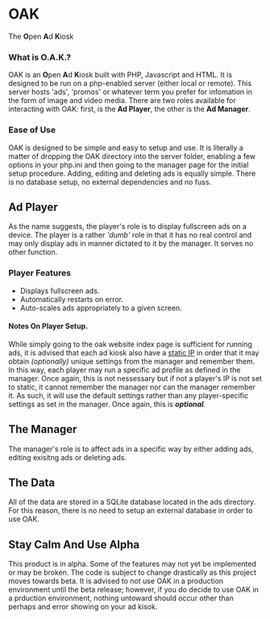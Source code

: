 # OAK
The **O**pen **A**d **K**iosk

### What is O.A.K.?
OAK is an **O**pen **A**d **K**iosk built with PHP, Javascript and HTML. It is designed to be run on a php-enabled server (either local or remote). This server hosts 'ads', 'promos' or whatever term you prefer for infomation in the form of image and video media. There are two roles available for interacting with OAK: first, is the **Ad Player**, the other is the **Ad Manager**.

### Ease of Use
OAK is designed to be simple and easy to setup and use. It is literally a matter of dropping the OAK directory into the server folder, enabling a few options in your php.ini and then going to the manager page for the initial setup procedure. Adding, editing and deleting ads is equally simple. There is no database setup, no external dependencies and no fuss.

## Ad Player
As the name suggests, the player's role is to display fullscreen ads on a device. The player is a rather *'dumb'* role in that it has no real control and may only display ads in manner dictated to it by the manager. It serves no other function.

### Player Features
* Displays fullscreen ads.
* Automatically restarts on error.
* Auto-scales ads appropriately to a given screen.

#### Notes On Player Setup.
While simply going to the oak website index page is sufficient for running ads, it is advised that each ad kiosk also have a [static IP](https://www.lifewire.com/what-is-a-static-ip-address-2626012) in order that it may obtain *(optionally)* unique settings from the manager and remember them. In this way, each player may run a specific ad profile as defined in the manager. Once again, this is not nessessary but if not a player's IP is not set to static, it cannot remember the manager nor can the manager remember it. As such, it will use the default settings rather than any player-specific settings as set in the manager. Once again, this is ***optional***.

## The Manager
The manager's role is to affect ads in a specific way by either adding ads, editing exisitng ads or deleting ads.

## The Data
All of the data are stored in a SQLite database located in the ads directory. For this reason, there is no need to setup an external database in order to use OAK.

## Stay Calm And Use Alpha
This product is in alpha. Some of the features may not yet be implemented or may be broken. The code is subject to change drastically as this project moves towards beta. It is advised to not use OAK in a production environment until the beta release; however, if you do decide to use OAK in a prduction environment, nothing untoward should occur other than perhaps and error showing on your ad kisok. 
